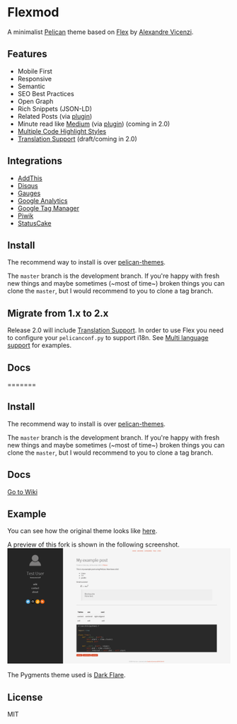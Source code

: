 # Flexmod

A minimalist [Pelican](http://blog.getpelican.com/) theme based on [Flex](https://github.com/alexandrevicenzi/Flex) by [Alexandre Vicenzi](https://github.com/alexandrevicenzi).


## Features

- Mobile First
- Responsive
- Semantic
- SEO Best Practices
- Open Graph
- Rich Snippets (JSON-LD)
- Related Posts (via [plugin](https://github.com/getpelican/pelican-plugins/tree/master/related_posts))
- Minute read like [Medium](https://medium.com/) (via [plugin](https://github.com/getpelican/pelican-plugins/tree/master/post_stats)) (coming in 2.0)
- [Multiple Code Highlight Styles](https://github.com/alexandrevicenzi/Flex/wiki/Code-Highlight)
- [Translation Support](https://github.com/alexandrevicenzi/Flex/wiki/Multi-language-support) (draft/coming in 2.0)

## Integrations

- [AddThis](http://www.addthis.com/)
- [Disqus](https://disqus.com/)
- [Gauges](http://get.gaug.es/)
- [Google Analytics](https://www.google.com/analytics/web/)
- [Google Tag Manager](https://www.google.com/tagmanager/)
- [Piwik](http://piwik.org/)
- [StatusCake](https://www.statuscake.com/)

## Install

The recommend way to install is over [pelican-themes](https://github.com/getpelican/pelican-themes).

The `master` branch is the development branch. If you're happy with fresh new things and maybe sometimes (~most of time~) broken things you can clone the `master`, but I would recommend to you to clone a tag branch.

## Migrate from 1.x to 2.x

Release 2.0 will include [Translation Support](https://github.com/alexandrevicenzi/Flex/wiki/Multi-language-support). In order to use Flex you need to configure your `pelicanconf.py` to support i18n. See [Multi language support](https://github.com/alexandrevicenzi/Flex/wiki/Multi-language-support) for examples.

## Docs
=======
## Install

The recommend way to install is over [pelican-themes](https://github.com/getpelican/pelican-themes).

The `master` branch is the development branch. If you're happy with fresh new things and maybe sometimes (~most of time~) broken things you can clone the `master`, but I would recommend to you to clone a tag branch.

## Docs

[Go to Wiki](https://github.com/alexandrevicenzi/Flex/wiki)

## Example

You can see how the original theme looks like [here](https://blog.alexandrevicenzi.com/flex-pelican-theme.html).

A preview of this fork is shown in the following screenshot.
![Screenshot](https://github.com/sashw/Flexmod/blob/master/screenshot.png)

The Pygments theme used is [Dark Flare](https://github.com/sashw/pygments-dark-flare).

## License

MIT
